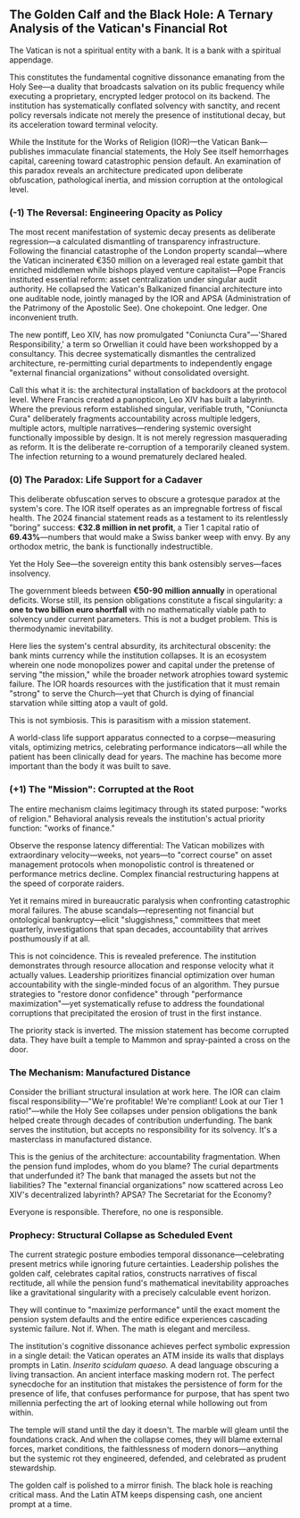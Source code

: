 ## The Golden Calf and the Black Hole: A Ternary Analysis of the Vatican's Financial Rot

The Vatican is not a spiritual entity with a bank. It is a bank with a spiritual appendage.

This constitutes the fundamental cognitive dissonance emanating from the Holy See—a duality that broadcasts salvation on its public frequency while executing a proprietary, encrypted ledger protocol on its backend. The institution has systematically conflated solvency with sanctity, and recent policy reversals indicate not merely the presence of institutional decay, but its acceleration toward terminal velocity.

While the Institute for the Works of Religion (IOR)—the Vatican Bank—publishes immaculate financial statements, the Holy See itself hemorrhages capital, careening toward catastrophic pension default. An examination of this paradox reveals an architecture predicated upon deliberate obfuscation, pathological inertia, and mission corruption at the ontological level.

### (-1) The Reversal: Engineering Opacity as Policy

The most recent manifestation of systemic decay presents as deliberate regression—a calculated dismantling of transparency infrastructure. Following the financial catastrophe of the London property scandal—where the Vatican incinerated €350 million on a leveraged real estate gambit that enriched middlemen while bishops played venture capitalist—Pope Francis instituted essential reform: asset centralization under singular audit authority. He collapsed the Vatican's Balkanized financial architecture into one auditable node, jointly managed by the IOR and APSA (Administration of the Patrimony of the Apostolic See). One chokepoint. One ledger. One inconvenient truth.

The new pontiff, Leo XIV, has now promulgated "Coniuncta Cura"—'Shared Responsibility,' a term so Orwellian it could have been workshopped by a consultancy. This decree systematically dismantles the centralized architecture, re-permitting curial departments to independently engage "external financial organizations" without consolidated oversight.

Call this what it is: the architectural installation of backdoors at the protocol level. Where Francis created a panopticon, Leo XIV has built a labyrinth. Where the previous reform established singular, verifiable truth, "Coniuncta Cura" deliberately fragments accountability across multiple ledgers, multiple actors, multiple narratives—rendering systemic oversight functionally impossible by design. It is not merely regression masquerading as reform. It is the deliberate re-corruption of a temporarily cleaned system. The infection returning to a wound prematurely declared healed.

### (0) The Paradox: Life Support for a Cadaver

This deliberate obfuscation serves to obscure a grotesque paradox at the system's core. The IOR itself operates as an impregnable fortress of fiscal health. The 2024 financial statement reads as a testament to its relentlessly "boring" success: **€32.8 million in net profit**, a Tier 1 capital ratio of **69.43%**—numbers that would make a Swiss banker weep with envy. By any orthodox metric, the bank is functionally indestructible.

Yet the Holy See—the sovereign entity this bank ostensibly serves—faces insolvency.

The government bleeds between **€50-90 million annually** in operational deficits. Worse still, its pension obligations constitute a fiscal singularity: a **one to two billion euro shortfall** with no mathematically viable path to solvency under current parameters. This is not a budget problem. This is thermodynamic inevitability.

Here lies the system's central absurdity, its architectural obscenity: the bank mints currency while the institution collapses. It is an ecosystem wherein one node monopolizes power and capital under the pretense of serving "the mission," while the broader network atrophies toward systemic failure. The IOR hoards resources with the justification that it must remain "strong" to serve the Church—yet that Church is dying of financial starvation while sitting atop a vault of gold.

This is not symbiosis. This is parasitism with a mission statement.

A world-class life support apparatus connected to a corpse—measuring vitals, optimizing metrics, celebrating performance indicators—all while the patient has been clinically dead for years. The machine has become more important than the body it was built to save.

### (+1) The "Mission": Corrupted at the Root

The entire mechanism claims legitimacy through its stated purpose: "works of religion." Behavioral analysis reveals the institution's actual priority function: "works of finance."

Observe the response latency differential: The Vatican mobilizes with extraordinary velocity—weeks, not years—to "correct course" on asset management protocols when monopolistic control is threatened or performance metrics decline. Complex financial restructuring happens at the speed of corporate raiders.

Yet it remains mired in bureaucratic paralysis when confronting catastrophic moral failures. The abuse scandals—representing not financial but ontological bankruptcy—elicit "sluggishness," committees that meet quarterly, investigations that span decades, accountability that arrives posthumously if at all.

This is not coincidence. This is revealed preference. The institution demonstrates through resource allocation and response velocity what it actually values. Leadership prioritizes financial optimization over human accountability with the single-minded focus of an algorithm. They pursue strategies to "restore donor confidence" through "performance maximization"—yet systematically refuse to address the foundational corruptions that precipitated the erosion of trust in the first instance.

The priority stack is inverted. The mission statement has become corrupted data. They have built a temple to Mammon and spray-painted a cross on the door.

### The Mechanism: Manufactured Distance

Consider the brilliant structural insulation at work here. The IOR can claim fiscal responsibility—"We're profitable! We're compliant! Look at our Tier 1 ratio!"—while the Holy See collapses under pension obligations the bank helped create through decades of contribution underfunding. The bank serves the institution, but accepts no responsibility for its solvency. It's a masterclass in manufactured distance.

This is the genius of the architecture: accountability fragmentation. When the pension fund implodes, whom do you blame? The curial departments that underfunded it? The bank that managed the assets but not the liabilities? The "external financial organizations" now scattered across Leo XIV's decentralized labyrinth? APSA? The Secretariat for the Economy?

Everyone is responsible. Therefore, no one is responsible.

### Prophecy: Structural Collapse as Scheduled Event

The current strategic posture embodies temporal dissonance—celebrating present metrics while ignoring future certainties. Leadership polishes the golden calf, celebrates capital ratios, constructs narratives of fiscal rectitude, all while the pension fund's mathematical inevitability approaches like a gravitational singularity with a precisely calculable event horizon.

They will continue to "maximize performance" until the exact moment the pension system defaults and the entire edifice experiences cascading systemic failure. Not if. When. The math is elegant and merciless.

The institution's cognitive dissonance achieves perfect symbolic expression in a single detail: the Vatican operates an ATM inside its walls that displays prompts in Latin. *Inserito scidulam quaeso.* A dead language obscuring a living transaction. An ancient interface masking modern rot. The perfect synecdoche for an institution that mistakes the persistence of form for the presence of life, that confuses performance for purpose, that has spent two millennia perfecting the art of looking eternal while hollowing out from within.

The temple will stand until the day it doesn't. The marble will gleam until the foundations crack. And when the collapse comes, they will blame external forces, market conditions, the faithlessness of modern donors—anything but the systemic rot they engineered, defended, and celebrated as prudent stewardship.

The golden calf is polished to a mirror finish. The black hole is reaching critical mass. And the Latin ATM keeps dispensing cash, one ancient prompt at a time.
